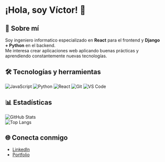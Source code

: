 # ¡Hola, soy Víctor! 👋

## 🚀 Sobre mí
Soy ingeniero informatico especializado en **React** para el frontend y **Django + Python** en el backend.  
Me interesa crear aplicaciones web aplicando buenas prácticas y 
aprendiendo constantemente nuevas tecnologías.

## 🛠️ Tecnologías y herramientas
![JavaScript](https://img.shields.io/badge/-JavaScript-333?style=flat&logo=javascript)
![Python](https://img.shields.io/badge/-Python-333?style=flat&logo=python)
![React](https://img.shields.io/badge/-React-333?style=flat&logo=react)
![Git](https://img.shields.io/badge/-Git-333?style=flat&logo=git)
![VS Code](https://img.shields.io/badge/-VS%20Code-333?style=flat&logo=visual-studio-code)

## 📊 Estadísticas
![GitHub Stats](https://github-readme-stats.vercel.app/api?username=vicsan123&show_icons=true&theme=radical)  
![Top Langs](https://github-readme-stats.vercel.app/api/top-langs/?username=vicsan123&layout=compact&theme=radical)

## 🌐 Conecta conmigo
- [LinkedIn](https://www.linkedin.com/in/víctor-sánchez-b96908367/)
- [Portfolio]([https://www.linkedin.com/in/víctor-sánchez-b96908367/](https://victor-sanchez.netlify.app/))
